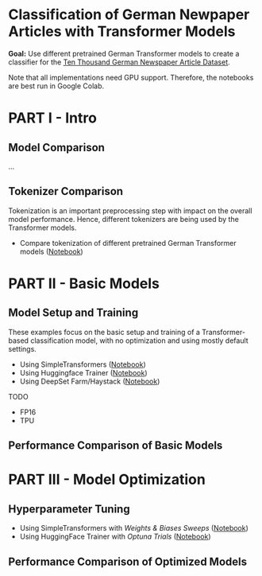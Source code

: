 # Classification of German Newpaper Articles with Transformer Models

**Goal:** Use different pretrained German Transformer models to create a classifier for the [Ten Thousand German Newspaper Article Dataset](https://tblock.github.io/10kGNAD/).

Note that all implementations need GPU support. Therefore, the notebooks are best run in Google Colab.

# PART I - Intro

## Model Comparison

...

## Tokenizer Comparison

Tokenization is an important preprocessing step with impact on the overall model performance. Hence, different tokenizers are being used by the Transformer models.

* Compare tokenization of different pretrained German Transformer models ([Notebook](10_transformer_tokenization.ipynb))


# PART II - Basic Models

## Model Setup and Training

These examples focus on the basic setup and training of a Transformer-based classification model, with no optimization and using mostly default settings.

* Using SimpleTransformers ([Notebook](20_10kGNAD_simpletransformers_basic.ipynb))
* Using Huggingface Trainer ([Notebook](21_10kGNAD_huggingface_basic.ipynb))
* Using DeepSet Farm/Haystack ([Notebook](22_10kGNAD_deepset_farm_haystack_basic.ipynb))

TODO
* FP16
* TPU

## Performance Comparison of Basic Models


# PART III - Model Optimization

## Hyperparameter Tuning

* Using SimpleTransformers with *Weights & Biases Sweeps* ([Notebook](40_10kGNAD_simpletransformers_hyperparam_wandb.ipynb))
* Using HuggingFace Trainer with *Optuna Trials* ([Notebook]())

## Performance Comparison of Optimized Models


